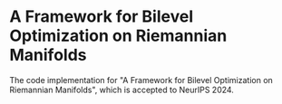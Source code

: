 # A Framework for Bilevel Optimization on Riemannian Manifolds
The code implementation for "A Framework for Bilevel Optimization on Riemannian Manifolds", which is accepted to NeurIPS 2024.
